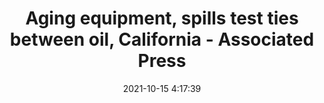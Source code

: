 ---
"title": "Aging equipment, spills test ties between oil, California - Associated Press"
"date": "2021-10-15 4:17:39"
"feed_name": "GOOGLENEWSDRILLING"
"feed_website": "https://news.google.com/search?q=drilling%2Bincident&hl=en-US&gl=US&ceid=US:en"
"feed_rss": "https://news.google.com/rss/search?q=drilling%2Bincident&hl=en-US&gl=US&ceid=US:en"
"link": "https://apnews.com/article/business-environment-and-nature-california-los-angeles-environment-5d441c7842a9b50fde345d415ca3fd53"
"source": "{'href': 'https://apnews.com', 'title': 'Associated Press'}"
"file": "_posts/2021-1-1-8eacdbdf704b797d7890ec9e512cb129ed789db4.md"
"accident": "1"
"drilling": "1"
"represented_by": "0"
"dead": "0"
"injured": "0"
"arrested": "0"
"place": "unknown place"
"where": "unknown site"
"causes": "unknown"
"place_uri": "unknown place"
---